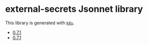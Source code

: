 # external-secrets Jsonnet library

This library is generated with [`k8s`](https://github.com/jsonnet-libs/k8s).

- [0.7.1](0.7.1/README.md)
- [0.7.1](0.7.1/README.md)
